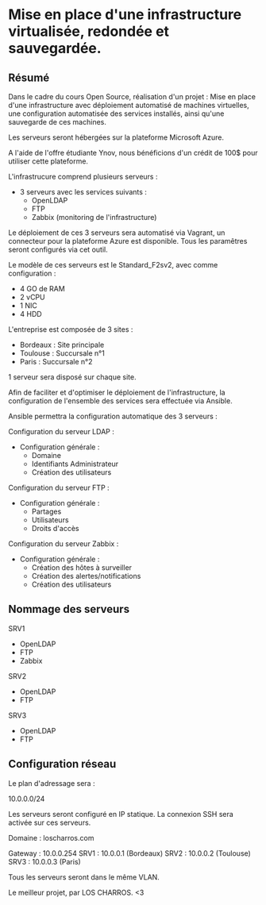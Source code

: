 # Mise en place d'une infrastructure virtualisée, redondée et sauvegardée.

## Résumé

Dans le cadre du cours Open Source, réalisation d'un projet :
Mise en place d'une infrastructure avec déploiement automatisé de machines virtuelles, une configuration automatisée des services installés, ainsi qu'une sauvegarde de ces machines.

Les serveurs seront hébergées sur la plateforme Microsoft Azure.

A l'aide de l'offre étudiante Ynov, nous bénéficions d'un crédit de 100$ pour utiliser cette plateforme.

L'infrastrucure comprend plusieurs serveurs : 

- 3 serveurs avec les services suivants :
  - OpenLDAP
  - FTP
  - Zabbix (monitoring de l'infrastructure)
  
Le déploiement de ces 3 serveurs sera automatisé via Vagrant, un connecteur pour la plateforme Azure est disponible. Tous les paramêtres seront configurés via cet outil.

Le modèle de ces serveurs est le Standard_F2sv2, avec comme configuration : 
  - 4 GO de RAM
  - 2 vCPU
  - 1 NIC
  - 4 HDD

L'entreprise est composée de 3 sites : 
  - Bordeaux : Site principale
  - Toulouse : Succursale n°1
  - Paris : Succursale n°2
  
  1 serveur sera disposé sur chaque site.

Afin de faciliter et d'optimiser le déploiement de l'infrastructure, la configuration de l'ensemble des services sera effectuée via Ansible.

Ansible permettra la configuration automatique des 3 serveurs : 

Configuration du serveur LDAP : 
  - Configuration générale :
    - Domaine
    - Identifiants Administrateur
    - Création des utilisateurs
    
Configuration du serveur FTP : 
  - Configuration générale :
    - Partages
    - Utilisateurs
    - Droits d'accès
    
Configuration du serveur Zabbix : 
  - Configuration générale :
    - Création des hôtes à surveiller
    - Création des alertes/notifications
    - Création des utilisateurs
    
## Nommage des serveurs

SRV1
  - OpenLDAP
  - FTP
  - Zabbix
    
SRV2
  - OpenLDAP
  - FTP
    
SRV3
  - OpenLDAP
  - FTP

## Configuration réseau

Le plan d'adressage sera :

10.0.0.0/24 

Les serveurs seront configuré en IP statique.
La connexion SSH sera activée sur ces serveurs.

Domaine : loscharros.com 

Gateway : 10.0.0.254
SRV1 : 10.0.0.1 (Bordeaux)
SRV2 : 10.0.0.2 (Toulouse)
SRV3 : 10.0.0.3 (Paris)

Tous les serveurs seront dans le même VLAN.
    


Le meilleur projet, par LOS CHARROS. <3
